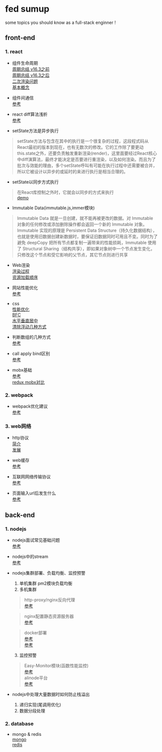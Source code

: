 # fed sumup
some topics you should know  as a full-stack enginner !

## front-end

### 1. **react**
  
   - 组件生命周期  
     [周期总结 v16.3之前](https://www.jianshu.com/p/4784216b8194)  
     [周期总结 v16.3之后](https://mp.weixin.qq.com/s/Lp-pXHdg48d-TV0QsJOcwA)  
     [二次渲染问题](https://segmentfault.com/q/1010000006019858/a-1020000006020641)  
     [基本概念](https://mp.weixin.qq.com/s/Q4tVWxACmw1Rd8fQHfC-ow)
     
   - 组件间通信  
     [参考](https://www.jianshu.com/p/fb915d9c99c4)
   - react diff算法浅析  
     [参考](https://blog.csdn.net/qq_26708777/article/details/78107577)
  
   - setState方法是异步执行
   > setState方法与包含在其中的执行是一个很复杂的过程，这段程式码从React最初的版本到现在，也有无数次的修改。它的工作除了要更动this.state之外，还要负责触发重新渲染(render)，这里面要经过React核心中diff演算法，最终才能决定是否要进行重渲染，以及如何渲染。而且为了批次与效能的理由，多个setState呼叫有可能在执行过程中还需要被合并，所以它被设计以异步的或延时的来进行执行是相当合理的。
   
   - setState以同步方式执行
   > 在React库控制之外时，它就会以同步的方式来执行  
     [demo](https://www.bennadel.com/blog/2893-setstate-state-mutation-operation-may-be-synchronous-in-reactjs.htm)
   
   - Immutable Data(immutable.js,immer模块)
   > Immutable Data 就是一旦创建，就不能再被更改的数据。对 Immutable 对象的任何修改或添加删除操作都会返回一个新的 Immutable 对象。Immutable 实现的原理是 Persistent Data Structure（持久化数据结构），也就是使用旧数据创建新数据时，要保证旧数据同时可用且不变。同时为了避免 deepCopy 把所有节点都复制一遍带来的性能损耗，Immutable 使用了 Structural Sharing（结构共享），即如果对象树中一个节点发生变化，只修改这个节点和受它影响的父节点，其它节点则进行共享

   - Web渲染  
    [渲染过程](https://github.com/laoqiren/web-performance/blob/master/%E7%BD%91%E9%A1%B5%E6%B8%B2%E6%9F%93%E5%8E%9F%E7%90%86/%E6%B8%B2%E6%9F%93%E8%BF%87%E7%A8%8B.md)  
    [资源加载顺序](https://github.com/laoqiren/web-performance/blob/master/%E7%BD%91%E9%A1%B5%E6%B8%B2%E6%9F%93%E5%8E%9F%E7%90%86/%E8%B5%84%E6%BA%90%E5%8A%A0%E8%BD%BD%E9%A1%BA%E5%BA%8F.md)  
    
   - 网站性能优化  
    [参考](https://www.zhihu.com/question/21658448)
    
   - css   
    [性能优化](https://www.zhihu.com/question/19886806)  
    [BFC](https://www.cnblogs.com/chen-cong/p/7862832.html)  
    [水平垂直居中](https://www.cnblogs.com/cme-kai/p/6192544.html)  
    [清除浮动几种方式](https://www.cnblogs.com/nxl0908/p/7245460.html)  
    
   - 判断数组的几种方式  
    [参考](https://www.cnblogs.com/heshan1992/p/6927690.html)
    
   - call apply bind区别  
     [参考](https://www.cnblogs.com/Jade-Liu18831/p/9580410.html)

   - mobx基础  
     [参考](https://www.jianshu.com/p/505d9d9fe36a)  
     [redux mobx对比](https://www.jianshu.com/p/c7e06cee4ea6)

### 2. **webpack**
   
   - webpack优化建议  
   <a href='http://www.cnblogs.com/powertoolsteam/p/Webpack.html' target='_blank'>参考</a>

### 3. **web网络**

   - http协议  
    [简介](https://www.cnblogs.com/ranyonsue/p/5984001.html)  
    [发展](./http_history.md)

   - web缓存  
   [参考](../imgs/web_cache.jpg)

   - 互联网网络传输协议  
   <a href='http://www.ruanyifeng.com/blog/2012/05/internet_protocol_suite_part_i.html' target='_blank'>参考</a>
   
   - 页面输入url后发生什么  
   <a href='https://www.cnblogs.com/jesse131/p/6215961.html' target="_blank">参考<a>  
## back-end

### 1. **nodejs**   
   
   - nodejs面试常见基础问题  
    [参考](https://github.com/jimuyouyou/node-interview-questions)
    
   - nodejs中的stream  
     [参考](http://blog.csdn.net/weixin_39573030/article/details/79345305)
    
   - nodejs集群部署、负载均衡、监控预警
     1. 单机集群 pm2模块负载均衡
     2. 多机集群 
     > http-proxy/nginx反向代理  
     [参考](http://blog.csdn.net/future_challenger/article/details/47087123)  
     
     > nginx配置静态资源服务器  
     [参考](http://blog.csdn.net/zzq900503/article/details/72821081)
     
     > docker部署  
     [参考](http://blog.csdn.net/qq_36892341/article/details/73918672)  
     [参考](https://www.jianshu.com/p/ab76ba86eafc)

     3. 监控预警  
     > Easy-Monitor模块(函数性能监控)  
     [参考](https://cnodejs.org/topic/58d0dd8b17f61387400b7de5)  
     > alinode平台  
     [参考](https://help.aliyun.com/document_detail/60338.html?spm=a2c4g.11186623.6.545.VJaKGB)  
      
   - nodejs中处理大量数据时如何防止栈溢出
     1. 递归实现(尾调用优化)
     2. 数据分段处理
     
### 2. **database** 

   - mongo & redis   
     [mongo](http://www.runoob.com/mongodb/mongodb-tutorial.html)   
     [redis](http://www.runoob.com/redis/redis-tutorial.html)
     
    
   
      

